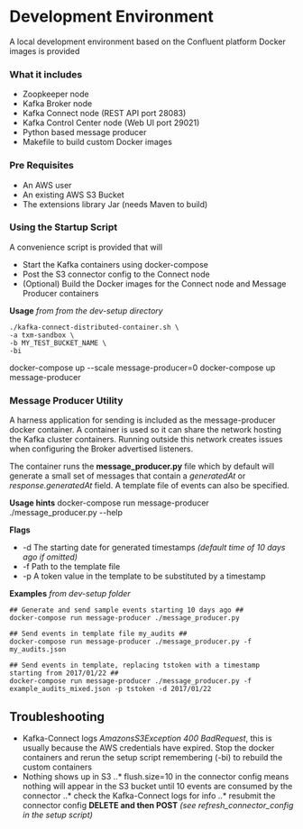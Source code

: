 # Development Environment

A local development environment based on the Confluent platform Docker images is provided

### What it includes
* Zoopkeeper node
* Kafka Broker node
* Kafka Connect node (REST API port 28083)
* Kafka Control Center node (Web UI port 29021)
* Python based message producer
* Makefile to build custom Docker images

### Pre Requisites
* An AWS user
* An existing AWS S3 Bucket
* The extensions library Jar (needs Maven to build)


### Using the Startup Script
A convenience script is provided that will
* Start the Kafka containers using docker-compose
* Post the S3 connector config to the Connect node
* (Optional) Build the Docker images for the Connect node and Message Producer containers

**Usage** _from from the dev-setup directory_
```
./kafka-connect-distributed-container.sh \
-a txm-sandbox \
-b MY_TEST_BUCKET_NAME \
-bi
```


docker-compose up --scale message-producer=0
docker-compose up message-producer

### Message Producer Utility
A harness application for sending is included as the message-producer docker container. A container is used so it can
share the network hosting the Kafka cluster containers. Running outside this network creates issues when
configuring the Broker advertised listeners.

The container runs the **message_producer.py** file which by default will generate a small set of messages
that contain a _generatedAt_ or _response.generatedAt_ field. A template file of events can also be specified.

**Usage hints**
docker-compose run message-producer ./message_producer.py --help

**Flags**
* -d The starting date for generated timestamps _(default time of 10 days ago if omitted)_
* -f Path to the template file
* -p A token value in the template to be substituted by a timestamp

**Examples** _from dev-setup folder_
```
## Generate and send sample events starting 10 days ago ##
docker-compose run message-producer ./message_producer.py

## Send events in template file my_audits ##
docker-compose run message-producer ./message_producer.py -f my_audits.json

## Send events in template, replacing tstoken with a timestamp starting from 2017/01/22 ##
docker-compose run message-producer ./message_producer.py -f example_audits_mixed.json -p tstoken -d 2017/01/22
```


## Troubleshooting
* Kafka-Connect logs _AmazonsS3Exception 400 BadRequest_, this is usually because the AWS credentials have expired. Stop the docker containers and rerun the setup script remembering (-bi) to rebuild the custom containers
* Nothing shows up in S3
..* flush.size=10 in the connector config means nothing will appear in the S3 bucket until 10 events are consumed by the connector
..* check the Kafka-Connect logs for info
..* resubmit the connector config **DELETE and then POST**  _(see refresh_connector_config in the setup script)_